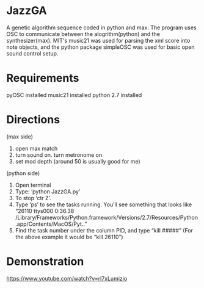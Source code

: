 # JazzGA
A genetic algorithm sequence coded in python and max. The program uses OSC to communicate between the alogrithm(python) and the synthesizer(max). MIT's music21 was used for parsing the xml score into note objects, and the python package simpleOSC was used for basic open sound control setup. 

# Requirements
pyOSC installed
music21 installed
python 2.7 installed

# Directions 
(max side)
1. open max match
2. turn sound on. turn metronome on
3. set mod depth (around 50 is usually good for me)

(python side)
1.	Open terminal
2.	Type: ‘python JazzGA.py’
3.	To stop ‘ctr Z’.
4.	Type ‘ps’ to see the tasks running. You’ll see something that looks like “26110 ttys000    0:36.38 /Library/Frameworks/Python.framework/Versions/2.7/Resources/Python.app/Contents/MacOS/Pyt..”
6.	Find the task number under the column PID, and type “kill #####” (For the above example it would be “kill 26110”)

# Demonstration 
https://www.youtube.com/watch?v=rl7xLumizio
